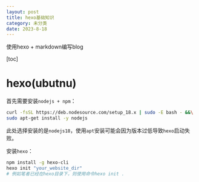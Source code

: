 ```yaml
---
layout: post
title: hexo基础知识
category: 未分类
date: 2023-8-18
---
```

使用hexo + markdown编写blog
<!-- more -->
[toc]

# hexo(ubutnu)

首先需要安装`nodejs + npm`：

```bash
curl -fsSL https://deb.nodesource.com/setup_18.x | sudo -E bash - &&\
sudo apt-get install -y nodejs
```

此处选择安装的是`nodejs18`，使用`apt`安装可能会因为版本过低导致`hexo`启动失败。

安装`hexo`：

```bash
npm install -g hexo-cli
hexo init "your_website_dir"
# 例如笔者已经在hexo目录下，则使用命令hexo init .
```

